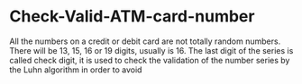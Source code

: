# Check-Valid-ATM-card-number
All the numbers on a credit or debit card are not totally random numbers. There will be 13, 15, 16 or 19 digits, usually is 16.
The last digit of the series is called check digit, it is used to check the validation of the number series by the Luhn algorithm in order to avoid